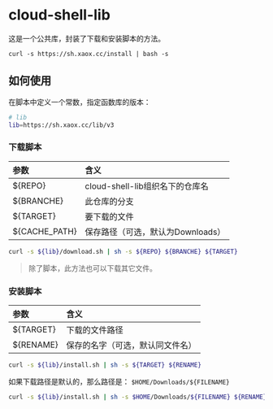 # cloud-shell-lib

这是一个公共库，封装了下载和安装脚本的方法。

```
curl -s https://sh.xaox.cc/install | bash -s
```

## 如何使用

在脚本中定义一个常数，指定函数库的版本：

```sh
# lib
lib=https://sh.xaox.cc/lib/v3
```

### 下载脚本

| 参数 | 含义 |
| :-- | :-- |
| ${REPO} | cloud-shell-lib组织名下的仓库名 |
| ${BRANCHE} | 此仓库的分支 |
| ${TARGET} | 要下载的文件 |
| ${CACHE_PATH} | 保存路径（可选，默认为Downloads） |

```sh
curl -s ${lib}/download.sh | sh -s ${REPO} ${BRANCHE} ${TARGET}
```

> 除了脚本，此方法也可以下载其它文件。

### 安装脚本

| 参数 | 含义 |
| :-- | :-- |
| ${TARGET} | 下载的文件路径 |
| ${RENAME} | 保存的名字（可选，默认同文件名） |

```sh
curl -s ${lib}/install.sh | sh -s ${TARGET} ${RENAME}
```

如果下载路径是默认的，那么路径是： `$HOME/Downloads/${FILENAME}`

```sh
curl -s ${lib}/install.sh | sh -s $HOME/Downloads/${FILENAME} ${RENAME}
```
